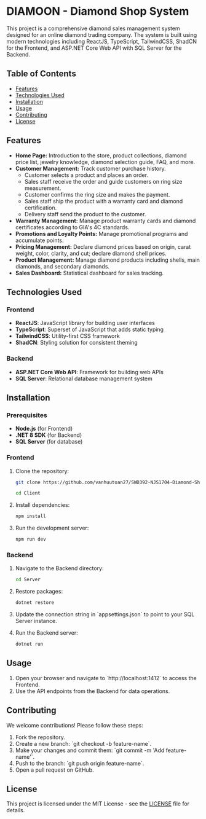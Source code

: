
# DIAMOON - Diamond Shop System

This project is a comprehensive diamond sales management system designed for an online diamond trading company. The system is built using modern technologies including ReactJS, TypeScript, TailwindCSS, ShadCN for the Frontend, and ASP.NET Core Web API with SQL Server for the Backend.

## Table of Contents

- [Features](#features)
- [Technologies Used](#technologies-used)
- [Installation](#installation)
- [Usage](#usage)
- [Contributing](#contributing)
- [License](#license)

## Features

- **Home Page:** Introduction to the store, product collections, diamond price list, jewelry knowledge, diamond selection guide, FAQ, and more.
- **Customer Management:** Track customer purchase history.
  - Customer selects a product and places an order.
  - Sales staff receive the order and guide customers on ring size measurement.
  - Customer confirms the ring size and makes the payment.
  - Sales staff ship the product with a warranty card and diamond certification.
  - Delivery staff send the product to the customer.
- **Warranty Management:** Manage product warranty cards and diamond certificates according to GIA's 4C standards.
- **Promotions and Loyalty Points:** Manage promotional programs and accumulate points.
- **Pricing Management:** Declare diamond prices based on origin, carat weight, color, clarity, and cut; declare diamond shell prices.
- **Product Management:** Manage diamond products including shells, main diamonds, and secondary diamonds.
- **Sales Dashboard:** Statistical dashboard for sales tracking.

## Technologies Used

### Frontend
- **ReactJS**: JavaScript library for building user interfaces
- **TypeScript**: Superset of JavaScript that adds static typing
- **TailwindCSS**: Utility-first CSS framework
- **ShadCN**: Styling solution for consistent theming

### Backend
- **ASP.NET Core Web API**: Framework for building web APIs
- **SQL Server**: Relational database management system

## Installation

### Prerequisites

- **Node.js** (for Frontend)
- **.NET 8 SDK** (for Backend)
- **SQL Server** (for database)

### Frontend

1. Clone the repository:
   ```sh
   git clone https://github.com/vanhuutoan27/SWD392-NJS1704-Diamond-Shop-System.git
   ```
   
   ```sh
   cd Client
   ```

2. Install dependencies:
   ```sh
   npm install
   ```

3. Run the development server:
   ```sh
   npm run dev
   ```

### Backend

1. Navigate to the Backend directory:
   ```sh
   cd Server
   ```

2. Restore packages:
   ```sh
   dotnet restore
   ```

3. Update the connection string in \`appsettings.json\` to point to your SQL Server instance.

4. Run the Backend server:
   ```sh
   dotnet run
   ```

## Usage

1. Open your browser and navigate to \`http://localhost:1412\` to access the Frontend.
2. Use the API endpoints from the Backend for data operations.

## Contributing

We welcome contributions! Please follow these steps:

1. Fork the repository.
2. Create a new branch: \`git checkout -b feature-name\`.
3. Make your changes and commit them: \`git commit -m 'Add feature-name'\`.
4. Push to the branch: \`git push origin feature-name\`.
5. Open a pull request on GitHub.

## License

This project is licensed under the MIT License - see the [LICENSE](LICENSE) file for details.
